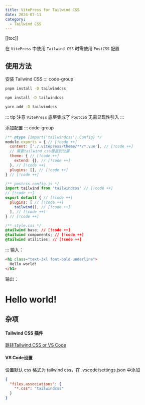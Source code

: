 ```yaml
---
title: VitePress for Tailwind CSS
date: 2024-07-11
category:
  - Tailwind CSS
---
```


[[toc]]

在 `VitePress` 中使用 `Tailwind CSS` 时需使用 `PostCSS` 配置

## 使用方法
安装 Tailwind CSS
::: code-group
``` bash [pnpm]
pnpm install -D tailwindcss
```
``` bash [npm]
npm install -D tailwindcss
```
``` bash [yarn]
yarn add -D tailwindcss
```
::: tip 注意
`VitePress` 底层集成了 `PostCSS` 无需显现性引入
:::

添加配置
::: code-group
``` js [tailwind.config.js]
/** @type {import('tailwindcss').Config} */
module.exports = { // [!code ++]
  content: ['./.vitepress/theme/**/*.vue'], // [!code ++]
  // 需要tailwind css覆盖到位置
  theme: { // [!code ++]
    extend: {}, // [!code ++]
  }, // [!code ++]
  plugins: [], // [!code ++]
} // [!code ++]
```
``` js [postcss.config.js]
/** postcss.config.js */
import tailwind from 'tailwindcss' // [!code ++]
// [!code ++]
export default { // [!code ++]
  plugins: [ // [!code ++]
    tailwind(), // [!code ++]
  ], // [!code ++]
} // [!code ++]
```
``` css [style.css]
/** style.css */
@tailwind base; // [!code ++]
@tailwind components; // [!code ++]
@tailwind utilities; // [!code ++]
```
:::
输入：
``` html
<h1 class="text-3xl font-bold underline">
  Hello world!
</h1>
```
输出：
<h1 class="text-3xl font-bold underline">
  Hello world!
</h1>

## 杂项
#### Tailwind CSS 插件
[跳转Tailwind CSS or VS Code](https://marketplace.visualstudio.com/items?itemName=bradlc.vscode-tailwindcss)

#### VS Code设置
设置默认 css 格式为 tailwind css，在 .vscode/settings.json 中添加
``` json
{
  "files.associations": {
    "*.css": "tailwindcss"
  }
}
```
